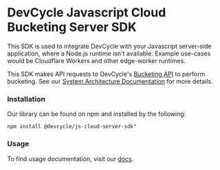 # DevCycle Javascript Cloud Bucketing Server SDK

This SDK is used to integrate DevCycle with your Javascript server-side application, where a Node.js runtime isn't available.
Example use-cases would be Cloudflare Workers and other edge-worker runtimes.

This SDK makes API requests to DevCycle's [Bucketing API](https://docs.devcycle.com/bucketing-api/) to perform bucketing.
See our [System Architecture Documentation](https://docs.devcycle.com/introduction/architecture#cloud-bucketing-server-sdk-architecture) for more details.

### Installation

Our library can be found on npm and installed by the following:

```
npm install @devcycle/js-cloud-server-sdk"
```

### Usage

To find usage documentation, visit our [docs](https://docs.devcycle.com/docs/sdk/server-side-sdks/node#usage).
